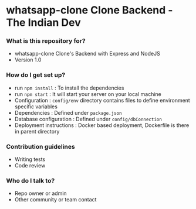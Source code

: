 # whatsapp-clone Clone Backend - The Indian Dev

### What is this repository for? ###

* whatsapp-clone Clone's Backend with Express and NodeJS
* Version 1.0

### How do I get set up? ###

* run `npm install` : To install the dependencies 
* run `npm start` : It will start your server on your local machine
* Configuration : `config/env` directory contains files to define environment specific variables
* Dependencies : Defined under `package.json` 
* Database configuration : Defined under `config/dbConnection` 
* Deployment instructions : Docker based deployment, Dockerfile is there in parent directory

### Contribution guidelines ###

* Writing tests
* Code review

### Who do I talk to? ###

* Repo owner or admin
* Other community or team contact
